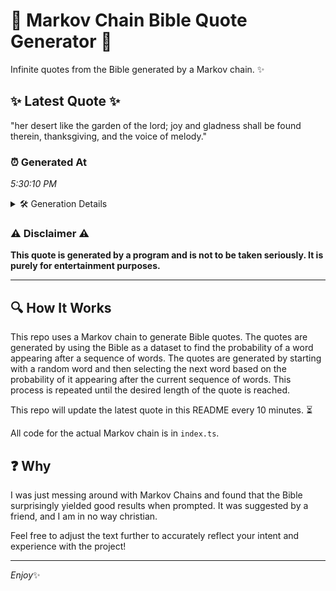 # 📖 Markov Chain Bible Quote Generator 📖

Infinite quotes from the Bible generated by a Markov chain. ✨

## ✨ Latest Quote ✨
"her desert like the garden of the lord; joy and gladness shall be found therein, thanksgiving, and the voice of melody."

### ⏰ Generated At
*5:30:10 PM*

<details>
    <summary>🛠️ Generation Details</summary>
    <p>
        <strong>🌱 Seed:</strong> her<br>
        <strong>🔄 Iterations:</strong> 20<br>
        <strong>📜 Context History:</strong><br>[ her ]: desert<br>[ her, desert ]: like<br>[ her, desert, like ]: the<br>[ her, desert, like, the ]: garden<br>[ her, desert, like, the, garden ]: of<br>[ her, desert, like, the, garden, of ]: the<br>[ desert, like, the, garden, of, the ]: lord;<br>[ like, the, garden, of, the, lord; ]: joy<br>[ the, garden, of, the, lord;, joy ]: and<br>[ garden, of, the, lord;, joy, and ]: gladness<br>[ of, the, lord;, joy, and, gladness ]: shall<br>[ the, lord;, joy, and, gladness, shall ]: be<br>[ lord;, joy, and, gladness, shall, be ]: found<br>[ joy, and, gladness, shall, be, found ]: therein,<br>[ and, gladness, shall, be, found, therein, ]: thanksgiving,<br>[ gladness, shall, be, found, therein,, thanksgiving, ]: and<br>[ shall, be, found, therein,, thanksgiving,, and ]: the<br>[ be, found, therein,, thanksgiving,, and, the ]: voice<br>[ found, therein,, thanksgiving,, and, the, voice ]: of<br>[ therein,, thanksgiving,, and, the, voice, of ]: melody.<br>
    </p>
</details>

### ⚠️ Disclaimer ⚠️
**This quote is generated by a program and is not to be taken seriously. It is purely for entertainment purposes.**

---

## 🔍 How It Works

This repo uses a Markov chain to generate Bible quotes. The quotes are generated by using the Bible as a dataset to find the probability of a word appearing after a sequence of words. The quotes are generated by starting with a random word and then selecting the next word based on the probability of it appearing after the current sequence of words. This process is repeated until the desired length of the quote is reached.

This repo will update the latest quote in this README every 10 minutes. ⏳

All code for the actual Markov chain is in `index.ts`.

## ❓ Why

I was just messing around with Markov Chains and found that the Bible surprisingly yielded good results when prompted. 
It was suggested by a friend, and I am in no way christian.

Feel free to adjust the text further to accurately reflect your intent and experience with the project!

---

*Enjoy*✨
